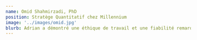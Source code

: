 ```yaml
---
name: Omid Shahmirzadi, PhD
position: Stratège Quantitatif chez Millennium
image: '../images/omid.jpg'
blurb: Adrian a démontré une éthique de travail et une fiabilité remarquables. Il a utilisé efficacement ses compétences en science des données, en ingénierie des données et en développement de logiciel pour fournir des produits précieux à l'équipe.
---
```

